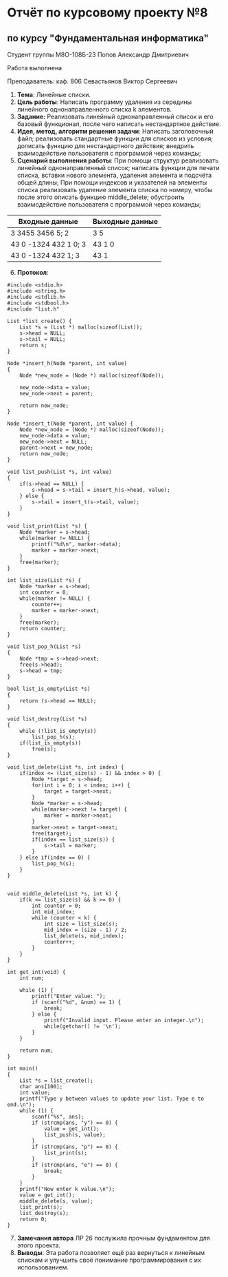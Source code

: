 # Отчёт по курсовому проекту №8
## по курсу "Фундаментальная информатика"

Студент группы М8О-108Б-23 Попов Александр Дмитриевич

Работа выполнена

Преподаватель: каф. 806 Севастьянов Виктор Сергеевич

1. **Тема**: Линейные списки.
2. **Цель работы**: Написать программу удаления из середины линейного однонаправленного списка k элементов.
3. **Задание:** Реализовать линейный однонаправленный список и его базовый функционал, после чего написать нестандартное действие.
4. **Идея, метод, алгоритм решения задачи**: Написать заголовочный файл; реализовать стандартные функции для списков из условия; дописать функцию для нестандартного действия; внедрить взаимодействие пользователя с программой через команды;
5. **Сценарий выполнения работы**: При помощи структур реализовать линейный однонаправленный список; написать функции для печати списка, вставки нового элемента, удаления элемента и подсчёта общей длины; При помощи индексов и указателей на элементы списка реализовать удаление элемента списка по номеру, чтобы после этого описать функцию middle_delete; обустроить взаимодействие пользователя с программой через команды;

| Входные данные                              | Выходные данные                        |
|---------------------------------------------|----------------------------------------|
| 3 3455 3456 5; 2                            | 3 5                                    |
| 43 0 -1324 432 1 0; 3                       | 43 1 0                                 |
| 43 0 -1324 432 1;   3                       | 43 1                                   |

6. **Протокол**:
```
#include <stdio.h>
#include <string.h>
#include <stdlib.h>
#include <stdbool.h>
#include "list.h"

List *list_create() {
    List *s = (List *) malloc(sizeof(List));
    s->head = NULL;
    s->tail = NULL;
    return s;
}

Node *insert_h(Node *parent, int value)
{
    Node *new_node = (Node *) malloc(sizeof(Node));

    new_node->data = value;
    new_node->next = parent;

    return new_node;
}

Node *insert_t(Node *parent, int value) {
    Node *new_node = (Node *) malloc(sizeof(Node));
    new_node->data = value;
    new_node->next = NULL;
    parent->next = new_node;
    return new_node;   
}

void list_push(List *s, int value)
{
    if(s->head == NULL) {
        s->head = s->tail = insert_h(s->head, value);
    } else {
        s->tail = insert_t(s->tail, value);
    }
}

void list_print(List *s) {
    Node *marker = s->head;
    while(marker != NULL) {
        printf("%d\n", marker->data);
        marker = marker->next;
    }
    free(marker);
}

int list_size(List *s) {
    Node *marker = s->head;
    int counter = 0;
    while(marker != NULL) {
        counter++;
        marker = marker->next;
    }
    free(marker);
    return counter;
}

void list_pop_h(List *s)
{
    Node *tmp = s->head->next;
    free(s->head);
    s->head = tmp;
}

bool list_is_empty(List *s)
{
    return (s->head == NULL);
}

void list_destroy(List *s)
{
    while (!list_is_empty(s))
        list_pop_h(s);
    if(list_is_empty(s))
        free(s);
}

void list_delete(List *s, int index) {
    if(index <= (list_size(s) - 1) && index > 0) {
        Node *target = s->head;
        for(int i = 0; i < index; i++) {
            target = target->next;   
        }
        Node *marker = s->head;
        while(marker->next != target) {
            marker = marker->next;
        }
        marker->next = target->next;
        free(target);
        if(index == list_size(s)) {
            s->tail = marker;
        }
    } else if(index == 0) {
        list_pop_h(s);
    }
}


void middle_delete(List *s, int k) {
    if(k <= list_size(s) && k >= 0) {
        int counter = 0;
        int mid_index;
        while (counter < k) {
            int size = list_size(s);
            mid_index = (size - 1) / 2;
            list_delete(s, mid_index);
            counter++;
        }
    }    
}

int get_int(void) {
    int num;
    
    while (1) {
        printf("Enter value: ");
        if (scanf("%d", &num) == 1) {
            break;
        } else {
            printf("Invalid input. Please enter an integer.\n");
            while(getchar() != '\n');
        }
    }
    
    return num;
}

int main()
{
    List *s = list_create();
    char ans[100];
    int value;
    printf("Type y between values to update your list. Type e to end.\n");
    while (1) {
        scanf("%s", ans);
        if (strcmp(ans, "y") == 0) {
            value = get_int();
            list_push(s, value);
        }
        if (strcmp(ans, "p") == 0) {
            list_print(s);
        }
        if (strcmp(ans, "e") == 0) {
            break;
        }
    }
    printf("Now enter k value.\n");
    value = get_int();
    middle_delete(s, value);
    list_print(s);
    list_destroy(s);
    return 0;
}

```
7. **Замечания автора** ЛР 26 послужила прочным фундаментом для этого проекта.
8. **Выводы**:  Эта работа позволяет ещё раз вернуться к линейным спискам и улучшить своё понимание программирования с их использованием. 
